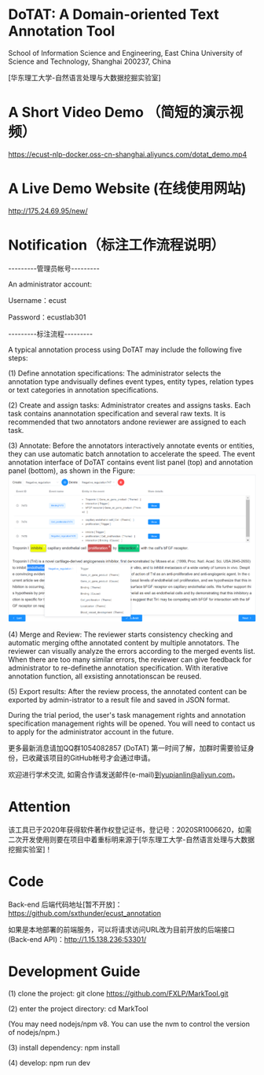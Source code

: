 # DoTAT: A Domain-oriented Text Annotation Tool 
School of Information Science and Engineering, East China University of Science and Technology, Shanghai 200237, China

[华东理工大学-自然语言处理与大数据挖掘实验室]

# A Short Video Demo （简短的演示视频）
https://ecust-nlp-docker.oss-cn-shanghai.aliyuncs.com/dotat_demo.mp4

# A Live Demo Website (在线使用网站)
http://175.24.69.95/new/

# Notification（标注工作流程说明）

---------管理员帐号---------

An administrator account:

Username：ecust

Password：ecustlab301

---------标注流程---------

A typical annotation process using DoTAT may include the following five steps:

(1) Define  annotation  specifications:   The  administrator  selects  the  annotation  type  andvisually defines event types, entity types, relation types or text categories in annotation specifications.

(2) Create and assign tasks: Administrator creates and assigns tasks. Each task contains anannotation specification and several raw texts. It is recommended that two annotators andone reviewer are assigned to each task.

(3) Annotate: Before the annotators interactively annotate events or entities, they can use automatic batch annotation to accelerate the speed. The event annotation interface of DoTAT contains event list panel (top) and annotation panel (bottom), as shown in the Figure: 
![image](https://github.com/FXLP/MyGallery/blob/main/MLEE_nested_event.PNG)


(4) Merge and Review: The reviewer starts consistency checking and automatic merging ofthe annotated content by multiple annotators. The reviewer can visually analyze the errors according to the merged events list.  When there are too many similar errors, the reviewer can give feedback for administrator to re-definethe annotation specification.   With iterative annotation function, all exsisting annotationscan be reused.

(5) Export results: After the review process, the annotated content can be exported by admin-istrator to a result file and saved in JSON format.

During the trial period, the user's task management rights and annotation specification management rights will be opened. You will need to contact us to apply for the administrator account in the future.

更多最新消息请加QQ群1054082857 (DoTAT) 第一时间了解，加群时需要验证身份，已收藏该项目的GitHub帐号才会通过申请。 

欢迎进行学术交流, 如需合作请发送邮件(e-mail)到yupianlin@aliyun.com。


# Attention
该工具已于2020年获得软件著作权登记证书，登记号：2020SR1006620，如需二次开发使用则要在项目中着重标明来源于[华东理工大学-自然语言处理与大数据挖掘实验室]！

# Code
Back-end 后端代码地址[暂不开放]：https://github.com/sxthunder/ecust_annotation

如果是本地部署的前端服务，可以将请求访问URL改为目前开放的后端接口(Back-end API)：http://1.15.138.236:53301/

# Development Guide
(1) clone the project: 
git clone https://github.com/FXLP/MarkTool.git

(2) enter the project directory: 
cd MarkTool

(You may need nodejs/npm v8. You can use the nvm to control the version of nodejs/npm.)

(3) install dependency:
npm install

(4) develop:
npm run dev



